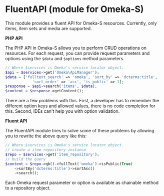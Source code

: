 # FluentAPI (module for Omeka-S)

This module provides a fluent API for Omeka-S resources. Currently, only items, item sets and media are supported.

__PHP API__

The PHP API in Omeka-S allows you to perform CRUD operations on resources. For each request, you can provide request parameters and options using the `$data` and `$options` method parameters.

```php
// Where $services is Omeka's service locator object.
$api = $services->get('Omeka\ApiManager');
$data = ['fulltext_search' => 'omeka', 'sort_by' => 'dcterms:title', 
            'sort_order' => 'asc', 'is_public' => 1];
$response = $api->search('items', $data);
$content = $response->getContent();
```

There are a few problems with this. First, a developer has to remember the different option keys and allowed values, there is no code completion for this. Second, IDEs can't help you with option validation. 

__Fluent API__

The FluentAPI module tries to solve some of these problems by allowing you to rewrite the above query like this:

```php
// Where $services is Omeka's service locator object.
// create a item repository instance
$repo = $services->get('item_repository');
// build the query
$content = $repo->qb()->fullText('omeka')->isPublic(True)
    ->sortBy('dcterms:title')->sortAsc()
    ->search();
```

Each Omeka request parameter or option is available as chainable method to a repository object.  

